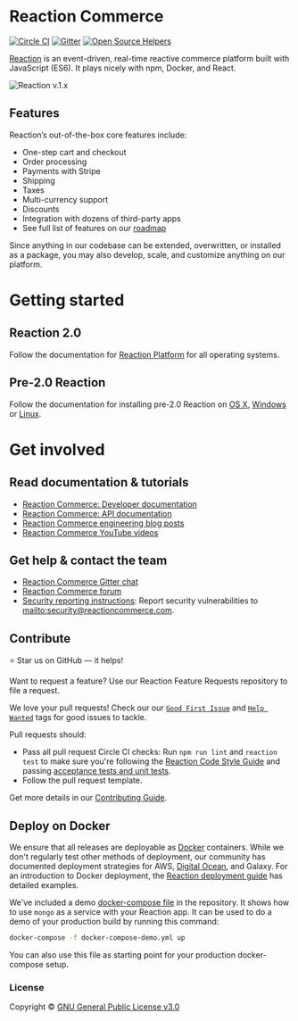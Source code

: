 # Reaction Commerce

[![Circle CI](https://circleci.com/gh/reactioncommerce/reaction.svg?style=svg)](https://circleci.com/gh/reactioncommerce/reaction) [![Gitter](https://badges.gitter.im/JoinChat.svg)](https://gitter.im/reactioncommerce/reaction?utm_source=badge&utm_medium=badge&utm_campaign=pr-badge&utm_content=badge)
[![Open Source Helpers](https://www.codetriage.com/reactioncommerce/reaction/badges/users.svg)](https://www.codetriage.com/reactioncommerce/reaction)

[Reaction](http://reactioncommerce.com) is an event-driven, real-time reactive commerce platform built with JavaScript (ES6). It plays nicely with npm, Docker, and React.

![Reaction v.1.x](https://raw.githubusercontent.com/reactioncommerce/reaction-docs/v1.7.0/assets/Reaction-Commerce-Illustration-BG-800px.png)

## Features

Reaction’s out-of-the-box core features include:

-	One-step cart and checkout
-   Order processing
-   Payments with Stripe
-   Shipping
-   Taxes
-   Multi-currency support
-   Discounts
-   Integration with dozens of third-party apps
-   See full list of features on our [roadmap](https://reactioncommerce.com/roadmap)

Since anything in our codebase can be extended, overwritten, or installed as a package, you may also develop, scale, and customize anything on our platform.

# Getting started

## Reaction 2.0

Follow the documentation for [Reaction Platform](https://docs.reactioncommerce.com/docs/installation-reaction-platform) for all operating systems.

## Pre-2.0 Reaction

Follow the documentation for installing pre-2.0 Reaction on [OS X](https://docs.reactioncommerce.com/docs/next/installation-osx), [Windows](https://docs.reactioncommerce.com/docs/next/installation-windows) or [Linux](https://docs.reactioncommerce.com/docs/next/installation-linux).

# Get involved

## Read documentation & tutorials

-   [Reaction Commerce: Developer documentation](https://docs.reactioncommerce.com)
-   [Reaction Commerce: API documentation](http://api.docs.reactioncommerce.com)
-   [Reaction Commerce engineering blog posts](https://blog.reactioncommerce.com/tag/engineering/)
-   [Reaction Commerce YouTube videos](https://www.youtube.com/user/reactioncommerce/videos)

## Get help & contact the team

-   [Reaction Commerce Gitter chat](https://gitter.im/reactioncommerce/reaction)
-   [Reaction Commerce forum](https://forums.reactioncommerce.com/)
-   [Security reporting instructions](https://docs.reactioncommerce.com/reaction-docs/master/reporting-vulnerabilities): Report security vulnerabilities to <mailto:security@reactioncommerce.com>.

## Contribute

:star: Star us on GitHub — it helps!

Want to request a feature? Use our Reaction Feature Requests repository to file a request.

We love your pull requests! Check our our [`Good First Issue`](https://github.com/reactioncommerce/reaction/issues?q=is%3Aopen+is%3Aissue+label%3A%22good+first+issue%22) and [`Help Wanted`](https://github.com/reactioncommerce/reaction/issues?q=label%3A%22help+wanted%22) tags for good issues to tackle.

Pull requests should:

- Pass all pull request Circle CI checks: Run `npm run lint` and `reaction test` to make sure you're following the [Reaction Code Style Guide](https://docs.reactioncommerce.com/reaction-docs/master/styleguide) and passing [acceptance tests and unit tests](https://docs.reactioncommerce.com/reaction-docs/master/testing-reaction).
- Follow the pull request template.

Get more details in our [Contributing Guide](https://docs.reactioncommerce.com/reaction-docs/master/contributing-to-reaction).

## Deploy on Docker

We ensure that all releases are deployable as [Docker](https://hub.docker.com/r/reactioncommerce/reaction/) containers. While we don't regularly test other methods of deployment, our community has documented deployment strategies for AWS, [Digital Ocean](https://gist.github.com/jshimko/745ca66748846551692e24c267a56060), and Galaxy. For an introduction to Docker deployment, the [Reaction deployment guide](https://docs.reactioncommerce.com/reaction-docs/master/deploying) has detailed examples.

We've included a demo [docker-compose file](https://github.com/reactioncommerce/reaction/blob/master/docker-compose-demo.yml) in the repository.
It shows how to use `mongo` as a service with your Reaction app. It can be used to do a demo of your production build by running this command:

```sh
docker-compose -f docker-compose-demo.yml up
```

You can also use this file as starting point for your production docker-compose setup.

### License

Copyright © [GNU General Public License v3.0](./LICENSE.md)
